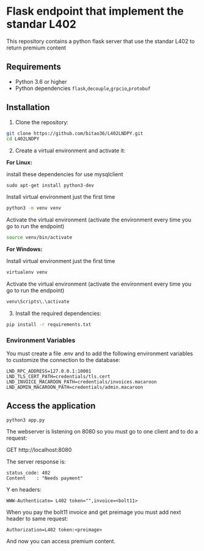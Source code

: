 # Flask endpoint that implement the standar L402 

This repository contains a python flask server that use the standar L402
to return premium content

## Requirements

- Python 3.6 or higher
- Python dependencies `flask`,`decouple`,`grpcio`,`protobuf`

## Installation

1. Clone the repository:

```bash
git clone https://github.com/bitao36/L402LNDPY.git
cd L402LNDPY
```

2. Create a virtual environment and activate it:

**For Linux:**

install these dependencies for use mysqlclient
```
sudo apt-get install python3-dev
```

Install virtual environment just the first time

```bash
python3 -m venv venv
```

Activate the virtual environment (activate the environment every time you go to run the endpoint)


```bash
source venv/bin/activate
```

**For Windows:**


Install virtual environment just the first time


```bash
virtualenv venv
```

Activate the virtual environment (activate the environment every time you go to run the endpoint)

```bash
venv\Scripts\.\activate
```


3. Install the required dependencies:

```bash
pip install -r requirements.txt
```


### Environment Variables

You must create a file .env and to add the following environment variables to customize the connection to the database:

```bash=
LND_RPC_ADDRESS=127.0.0.1:10001
LND_TLS_CERT_PATH=credentials/tls.cert
LND_INVOICE_MACAROON_PATH=credentials/invoices.macaroon
LND_ADMIN_MACAROON_PATH=credentials/admin.macaroon
```


## Access the application

```
python3 app.py
```

The webserver is listening on 8080 so you must go to one client and to do a request: 

GET http://localhost:8080

The server response is:

```
status_code: 402
Content    : "Needs payment"
```
Y en headers:

```
WWW-Authenticate= L402 token="",invoice=<bolt11>
```     

When you pay the bolt11 invoice and get preimage you must add next header to same request:

```
Authorization=L402 token:<preimage>
```

And now you can access premium content.